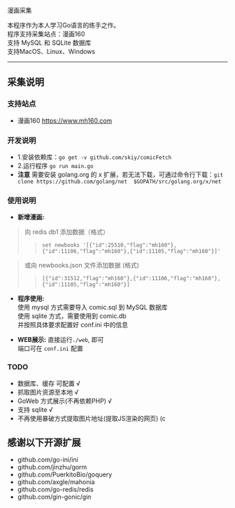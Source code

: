 漫画采集

本程序作为本人学习Go语言的练手之作。   
程序支持采集站点：漫画160   
支持 MySQL 和 SQLite 数据库    
支持MacOS、Linux、Windows

------
## 采集说明
### 支持站点
- 漫画160 https://www.mh160.com

### 开发说明
- 1.安装依赖库：```go get -v github.com/skiy/comicFetch```
- 2.运行程序 ```go run main.go```
- **注意** 需要安装 golang.org 的 x 扩展，若无法下载，可通过命令行下载：```git clone https://github.com/golang/net  $GOPATH/src/golang.org/x/net```

### 使用说明
- **新增漫画:**   

> 向 redis db1 添加数据（格式）   
>> ```set newbooks '[{"id":25510,"flag":"mh160"},{"id":11106,"flag":"mh160"},{"id":11105,"flag":"mh160"}]'```   

>或向 newbooks.json 文件添加数据 (格式)    
>> ```[{"id":31512,"flag":"mh160"},{"id":11106,"flag":"mh160"},{"id":11105,"flag":"mh160"}]```

- **程序使用:**   
使用 mysql 方式需要导入 comic.sql 到 MySQL 数据库   
使用 sqlite 方式，需要使用到 comic.db   
并按照具体要求配置好 conf.ini 中的信息   

- **WEB展示:**
直接运行```./web```, 即可   
端口可在 ```conf.ini``` 配置   

### TODO
- 数据库、缓存 可配置 √
- 抓取图片资源至本地 √
- GoWeb 方式展示(不再依赖PHP) √
- 支持 sqlite √
- 不再使用暴破方式提取图片地址(提取JS渲染的网页) (c

## 感谢以下开源扩展
- github.com/go-ini/ini   
- github.com/jinzhu/gorm      
- github.com/PuerkitoBio/goquery   
- github.com/axgle/mahonia   
- github.com/go-redis/redis   
- github.com/gin-gonic/gin   